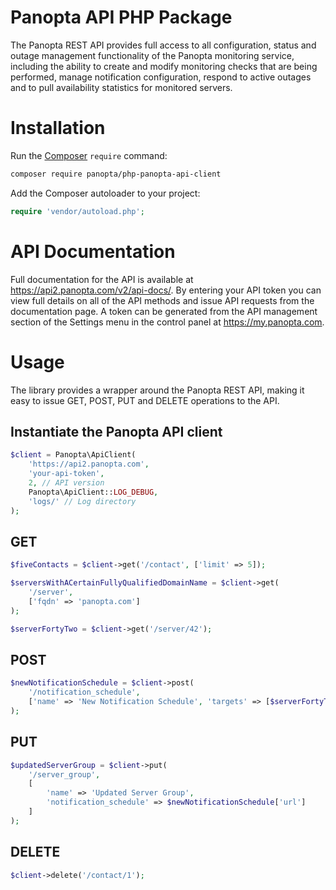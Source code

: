 Panopta API PHP Package
=======================
The Panopta REST API provides full access to all configuration, status and outage management
functionality of the Panopta monitoring service, including the ability to create and modify
monitoring checks that are being performed, manage notification configuration, respond
to active outages and to pull availability statistics for monitored servers.


# Installation
Run the [Composer](https://getcomposer.org/) `require` command:
```bash
composer require panopta/php-panopta-api-client
```

Add the Composer autoloader to your project:
```php
require 'vendor/autoload.php';
```

# API Documentation
Full documentation for the API is available at https://api2.panopta.com/v2/api-docs/.  By 
entering your API token you can view full details on all of the API methods and issue API
requests from the documentation page.  A token can be generated from the API management 
section of the Settings menu in the control panel at https://my.panopta.com.

# Usage
The library provides a wrapper around the Panopta REST API, making it easy to issue 
GET, POST, PUT and DELETE operations to the API.

## Instantiate the Panopta API client
```php
$client = Panopta\ApiClient(
    'https://api2.panopta.com',
    'your-api-token',
    2, // API version
    Panopta\ApiClient::LOG_DEBUG,
    'logs/' // Log directory
);
```
## GET
```php
$fiveContacts = $client->get('/contact', ['limit' => 5]);

$serversWithACertainFullyQualifiedDomainName = $client->get(
    '/server',
    ['fqdn' => 'panopta.com']
);

$serverFortyTwo = $client->get('/server/42');
```

## POST
```php
$newNotificationSchedule = $client->post(
    '/notification_schedule',
    ['name' => 'New Notification Schedule', 'targets' => [$serverFortyTwo['url']]]
);
```

## PUT
```php
$updatedServerGroup = $client->put(
    '/server_group',
    [
        'name' => 'Updated Server Group',
        'notification_schedule' => $newNotificationSchedule['url']
    ]
);
```

## DELETE
```php
$client->delete('/contact/1');
```
